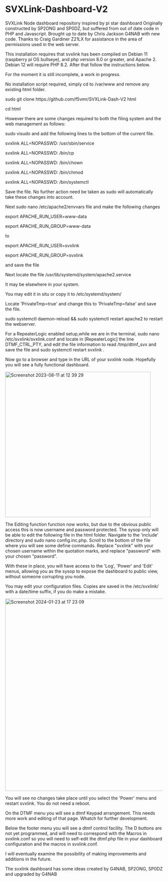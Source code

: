 # SVXLink-Dashboard-V2
SVXLink Node dashboard repository inspired by pi star dashboard
Originally constructed by SP2ONG and SP0DZ, but suffered from out of date code in PHP and Javascript.
Brought up to date by Chris Jackson G4NAB with new code. Thanks to Craig Gardiner Z21LX for assistance in the area of permissions used in the web server.

This installation requires that svxlink has been compiled on Debian 11 (raspberry pi OS bullseye), and php version 8.0 or greater, and Apache 2. Debian 12 will require PHP 8.2. After that follow the instructions below.

For the moment it is still incomplete, a work in progress.


No installation script required, simply cd to /var/www and remove any existing html folder.
<p>
 sudo git clone https://github.com/f5vmr/SVXLink-Dash-V2 html</p>
<p> cd html</p>
<p>However there are some changes required to both the filing system and the web management as follows:</p>
<p>sudo visudo and add the following lines to the bottom of the current file.</p>
<p>svxlink ALL=NOPASSWD: /usr/sbin/service</p>
<p>svxlink ALL=NOPASSWD: /bin/cp</p>
<p>svxlink ALL=NOPASSWD: /bin/chown</p>
<p>svxlink ALL=NOPASSWD: /bin/chmod</p>
<p>svxlink ALL=NOPASSWD: /bin/systemctl</p>
<p>Save the file. No further action need be taken as sudo will automatically take these changes into account.</p>
<p>Next sudo nano /etc/apache2/envvars file and make the following changes</p>
<p>export APACHE_RUN_USER=www-data</p>
<p>export APACHE_RUN_GROUP=www-data</p>
<p>to</p>

<p>export APACHE_RUN_USER=svxlink</p>
<p>export APACHE_RUN_GROUP=svxlink</p>
<p>and save the file</p>
<p>Next locate the file /usr/lib/systemd/system/apache2.service</p>
<p>It may be elsewhere in your system.</p>
<p>You may edit it in situ or copy it to /etc/systemd/system/</p>
<p>Locate 'PrivateTmp=true' and change this to 'PrivateTmp=false' and save the file.</p>
<p>sudo systemctl daemon-reload && sudo systemctl restart apache2 to restart the webserver.</p>
<p>For a RepeaterLogic enabled setup,while we are in the terminal, sudo nano /etc/svxlink/svxlink.conf and locate in [RepeaterLogic] the line DTMF_CTRL_PTY, and edit the file information to read /tmp/dtmf_svx and save the file and sudo systemctl restart svxlink .</p>

<p>Now go to a browser and type in the URL of your svxlink node. Hopefully you will see a fully functional dashboard.</p>


<img width="465" alt="Screenshot 2023-08-11 at 12 39 29" src="https://github.com/f5vmr/SVXLink-Dash-V2/assets/8429684/461885a5-bc86-448c-a13b-20a360a31c90">


<p>The Editing function function now works, but due to the obvious public access this is now username and password protected. The sysop only will be able to edit the following file in the html folder. Navigate to the 'include' directory and sudo nano config.inc.php. Scroll to the bottom of the file where you will see some define commands. Replace "svxlink" with your chosen username within the quotation marks, and replace "password" with your chosen "password".</p>
<p>With these in place, you will have access to the 'Log', 'Power' and 'Edit' menus, allowing you as the sysop to expose the dashboard to public view, without someone corrupting you node.</p>

<p>You may edit your configuration files. Copies are saved in the /etc/svxlink/ with a date/time suffix, if you do make a mistake.
</p>

<img width="615" alt="Screenshot 2024-01-23 at 17 23 09" src="https://github.com/f5vmr/SVXLink-Dash-V2/assets/8429684/78863b8e-e0b0-4698-af22-8b2f9f9e5e57">


<p>You will see no changes take place until you select the 'Power' menu and restart svxlink. You do not need a reboot.</p>

<p>On the DTMF menu you will see a dtmf Keypad arrangement. This needs more work and editing of that page. Whatch for further development.</p>
<p>Below the footer menu you will see a dtmf control facility. The D buttons are not yet programmed, and will need to correspond with the Macros in svxlink.conf so you will need to self-edit the dtmf.php file in your dashboard configuration and the macros in svxlink.conf.</p>
<p>I will eventually examine the possibility of making improvements and additions in the future.</p>


<p>The svxlink dashboard has some ideas created by G4NAB, SP2ONG, SP0DZ
and upgraded by G4NAB</p>
